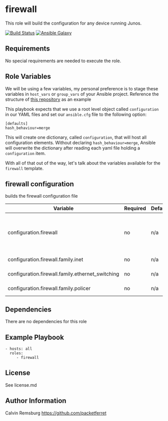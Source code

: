 firewall
=========

This role will build the configuration for any device running Junos.

[![Build Status](https://travis-ci.com/packetferret/juniper_build_config.svg?branch=master)](https://travis-ci.com/packetferret/juniper_build_config)
[![Ansible Galaxy](https://galaxy.ansible.com/packetferret/juniper_build_config)](https://galaxy.ansible.com/packetferret/juniper_build_config)


Requirements
------------

No special requirements are needed to execute the role.

Role Variables
--------------

We will be using a few variables, my personal preference is to stage these variables in `host_vars` or `group_vars` of your Ansible project. Reference the structure of [this repository](https://github.com/packetferret/Ansible-Campus-Fabric-Core-Distribution-CRB/tree/master/files/ansible) as an example

This playbook expects that we use a root level object called `configuration` in our YAML files and set our `ansible.cfg` file to the following option: 

```
[defaults]
hash_behaviour=merge
```

This will create one dictionary, called `configuration`, that will host all configuration elements. Without declaring `hash_behaviour=merge`, Ansible will overwrite the dictionary after reading each yaml file holding a `configuration` item.

With all of that out of the way, let's talk about the variables available for the `firewall` template.

## firewall configuration

builds the firewall configuration file

| Variable | Required | Default | Choices | Comments |
|---|---|---|---|---|
| configuration.firewall | no | n/a | n/a | dictionary that hosts all firewall-related items |
| configuration.firewall.family.inet | no | n/a | n/a | ipv4 policies |
| configuration.firewall.family.ethernet_switching | no | n/a | n/a | ethernet policies |
| configuration.firewall.family.policer | no | n/a | n/a | policer policies |

Dependencies
------------

There are no dependencies for this role

Example Playbook
----------------


    - hosts: all
      roles:
         - firewall

License
-------

See license.md

Author Information
------------------

Calvin Remsburg
https://github.com/packetferret

